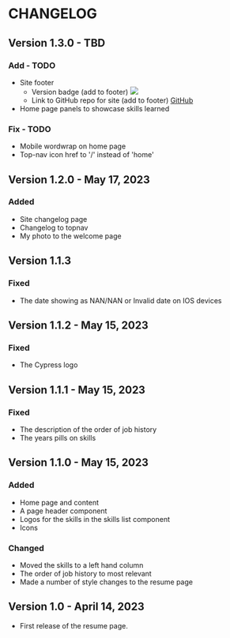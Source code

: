# CHANGELOG

## Version 1.3.0 - TBD

### Add - TODO
* Site footer
    * Version badge (add to footer) ![](https://img.shields.io/github/v/tag/meditativesphynx/portfolio)
    * Link to GitHub repo for site (add to footer) [GitHub](https://github.com/MeditativeSphynx/portfolio)
* Home page panels to showcase skills learned

### Fix - TODO
* Mobile wordwrap on home page
* Top-nav icon href to '/' instead of 'home'


## Version 1.2.0 - May 17, 2023

### Added
* Site changelog page
* Changelog to topnav
* My photo to the welcome page

## Version 1.1.3

### Fixed
* The date showing as NAN/NAN or Invalid date on IOS devices


## Version 1.1.2 - May 15, 2023

### Fixed
* The Cypress logo


## Version 1.1.1 - May 15, 2023

### Fixed
* The description of the order of job history
* The years pills on skills


## Version 1.1.0 - May 15, 2023

### Added
* Home page and content
* A page header component
* Logos for the skills in the skills list component
* Icons 

### Changed
* Moved the skills to a left hand column
* The order of job history to most relevant
* Made a number of style changes to the resume page


## Version 1.0 - April 14, 2023
* First release of the resume page.